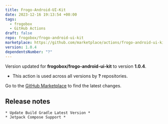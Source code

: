 ```yaml
---
title: Frogo-Android-UI-Kit
date: 2023-12-16 19:13:54 +00:00
tags:
  - frogobox
  - GitHub Actions
draft: false
repo: frogobox/frogo-android-ui-kit
marketplace: https://github.com/marketplace/actions/frogo-android-ui-kit
version: 1.0.4
dependentsNumber: "?"
---
```



Version updated for **frogobox/frogo-android-ui-kit** to version **1.0.4**.
- This action is used across all versions by **?** repositories.

Go to the [GitHub Marketplace](https://github.com/marketplace/actions/frogo-android-ui-kit) to find the latest changes.

## Release notes


    * Update Build Gradle Latest Version *
    * Jetpack Compose Support *


